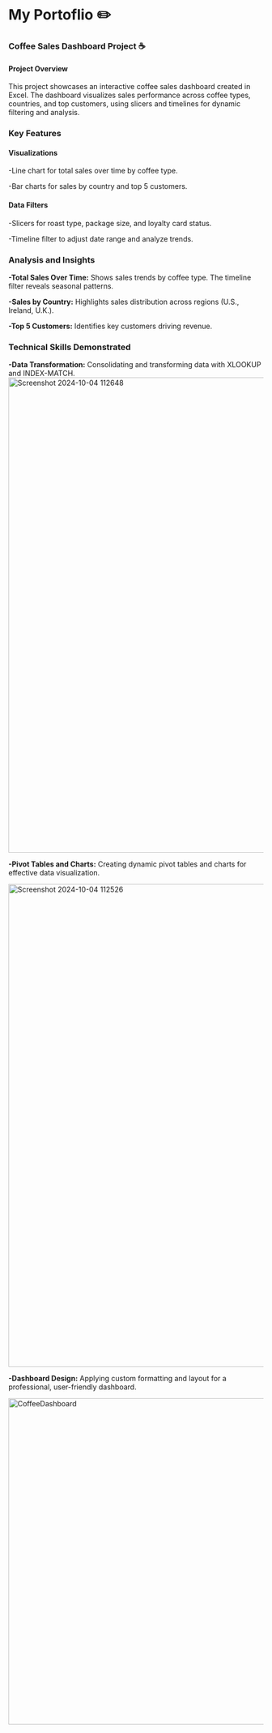 # My Portoflio ✏️
### Coffee Sales Dashboard Project ☕
#### Project Overview
This project showcases an interactive coffee sales dashboard created in Excel. The dashboard visualizes sales performance across coffee types, countries, and top customers, using slicers and timelines for dynamic filtering and analysis.
### Key Features
#### Visualizations
-Line chart for total sales over time by coffee type.

-Bar charts for sales by country and top 5 customers.
#### Data Filters
-Slicers for roast type, package size, and loyalty card status.

-Timeline filter to adjust date range and analyze trends.

### Analysis and Insights
**-Total Sales Over Time:** Shows sales trends by coffee type. The timeline filter reveals seasonal patterns.

**-Sales by Country:** Highlights sales distribution across regions (U.S., Ireland, U.K.).

**-Top 5 Customers:** Identifies key customers driving revenue.

### Technical Skills Demonstrated
**-Data Transformation:** Consolidating and transforming data with XLOOKUP and INDEX-MATCH.
<img width="938" alt="Screenshot 2024-10-04 112648" src="https://github.com/user-attachments/assets/d972aade-1145-49ea-8e05-1ed14f0f4e5f">

**-Pivot Tables and Charts:** Creating dynamic pivot tables and charts for effective data visualization.

<img width="953" alt="Screenshot 2024-10-04 112526" src="https://github.com/user-attachments/assets/1d717f25-2f13-481f-b06d-b7a9f80d8674">


**-Dashboard Design:** Applying custom formatting and layout for a professional, user-friendly dashboard.

<img width="644" alt="CoffeeDashboard" src="https://github.com/user-attachments/assets/6572be5f-e698-47a6-ae63-b9b75c3baa0a">

